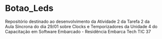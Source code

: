 # Botao_Leds
Repositório destinado ao desenvolvimento da Atividade 2 da Tarefa 2 da Aula Síncrona do dia 29/01 sobre Clocks e Temporizadores da Unidade 4 do Capacitação em Software Embarcado - Residência Embarca Tech TIC 37
